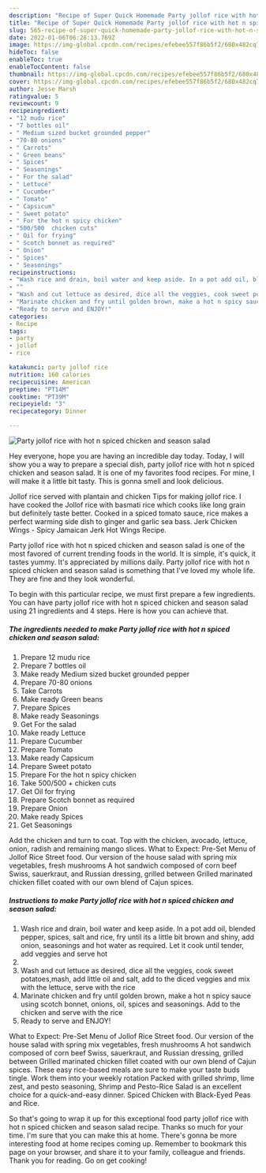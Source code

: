 ```yaml
---
description: "Recipe of Super Quick Homemade Party jollof rice with hot n spiced chicken and season salad"
title: "Recipe of Super Quick Homemade Party jollof rice with hot n spiced chicken and season salad"
slug: 565-recipe-of-super-quick-homemade-party-jollof-rice-with-hot-n-spiced-chicken-and-season-salad
date: 2022-01-06T06:28:13.769Z
image: https://img-global.cpcdn.com/recipes/efebee557f86b5f2/680x482cq70/party-jollof-rice-with-hot-n-spiced-chicken-and-season-salad-recipe-main-photo.jpg
hideToc: false
enableToc: true
enableTocContent: false
thumbnail: https://img-global.cpcdn.com/recipes/efebee557f86b5f2/680x482cq70/party-jollof-rice-with-hot-n-spiced-chicken-and-season-salad-recipe-main-photo.jpg
cover: https://img-global.cpcdn.com/recipes/efebee557f86b5f2/680x482cq70/party-jollof-rice-with-hot-n-spiced-chicken-and-season-salad-recipe-main-photo.jpg
author: Jesse Marsh
ratingvalue: 5
reviewcount: 9
recipeingredient:
- "12 mudu rice"
- "7 bottles oil"
- " Medium sized bucket grounded pepper"
- "70-80 onions"
- " Carrots"
- " Green beans"
- " Spices"
- " Seasonings"
- " For the salad"
- " Lettuce"
- " Cucumber"
- " Tomato"
- " Capsicum"
- " Sweet potato"
- " For the hot n spicy chicken"
- "500/500  chicken cuts"
- " Oil for frying"
- " Scotch bonnet as required"
- " Onion"
- " Spices"
- " Seasonings"
recipeinstructions:
- "Wash rice and drain, boil water and keep aside. In a pot add oil, blended pepper, spices, salt and rice, fry until its a little bit brown and shiny, add onion, seasonings and hot water as required. Let it cook until tender, add veggies and serve hot"
- ""
- "Wash and cut lettuce as desired, dice all the veggies, cook sweet potatoes,mash, add little oil and salt, add to the diced veggies and mix with the lettuce, serve with the rice"
- "Marinate chicken and fry until golden brown, make a hot n spicy sauce using scotch bonnet, onions, oil, spices and seasonings. Add to the chicken and serve with the rice"
- "Ready to serve and ENJOY!"
categories:
- Recipe
tags:
- party
- jollof
- rice

katakunci: party jollof rice 
nutrition: 160 calories
recipecuisine: American
preptime: "PT14M"
cooktime: "PT39M"
recipeyield: "3"
recipecategory: Dinner

---
```



![Party jollof rice with hot n spiced chicken and season salad](https://img-global.cpcdn.com/recipes/efebee557f86b5f2/680x482cq70/party-jollof-rice-with-hot-n-spiced-chicken-and-season-salad-recipe-main-photo.jpg)

Hey everyone, hope you are having an incredible day today. Today, I will show you a way to prepare a special dish, party jollof rice with hot n spiced chicken and season salad. It is one of my favorites food recipes. For mine, I will make it a little bit tasty. This is gonna smell and look delicious.

Jollof rice served with plantain and chicken Tips for making jollof rice. I have cooked the Jollof rice with basmati rice which cooks like long grain but definitely taste better. Cooked in a spiced tomato sauce, rice makes a perfect warming side dish to ginger and garlic sea bass. Jerk Chicken Wings - Spicy Jamaican Jerk Hot Wings Recipe.

Party jollof rice with hot n spiced chicken and season salad is one of the most favored of current trending foods in the world. It is simple, it's quick, it tastes yummy. It's appreciated by millions daily. Party jollof rice with hot n spiced chicken and season salad is something that I've loved my whole life. They are fine and they look wonderful.


To begin with this particular recipe, we must first prepare a few ingredients. You can have party jollof rice with hot n spiced chicken and season salad using 21 ingredients and 4 steps. Here is how you can achieve that.

<!--inarticleads1-->

##### The ingredients needed to make Party jollof rice with hot n spiced chicken and season salad:

1. Prepare 12 mudu rice
1. Prepare 7 bottles oil
1. Make ready  Medium sized bucket grounded pepper
1. Prepare 70-80 onions
1. Take  Carrots
1. Make ready  Green beans
1. Prepare  Spices
1. Make ready  Seasonings
1. Get  For the salad
1. Make ready  Lettuce
1. Prepare  Cucumber
1. Prepare  Tomato
1. Make ready  Capsicum
1. Prepare  Sweet potato
1. Prepare  For the hot n spicy chicken
1. Take 500/500 + chicken cuts
1. Get  Oil for frying
1. Prepare  Scotch bonnet as required
1. Prepare  Onion
1. Make ready  Spices
1. Get  Seasonings


Add the chicken and turn to coat. Top with the chicken, avocado, lettuce, onion, radish and remaining mango slices. What to Expect: Pre-Set Menu of Jollof Rice Street food. Our version of the house salad with spring mix vegetables, fresh mushrooms A hot sandwich composed of corn beef Swiss, sauerkraut, and Russian dressing, grilled between Grilled marinated chicken fillet coated with our own blend of Cajun spices. 

<!--inarticleads2-->

##### Instructions to make Party jollof rice with hot n spiced chicken and season salad:

1. Wash rice and drain, boil water and keep aside. In a pot add oil, blended pepper, spices, salt and rice, fry until its a little bit brown and shiny, add onion, seasonings and hot water as required. Let it cook until tender, add veggies and serve hot
1. 
1. Wash and cut lettuce as desired, dice all the veggies, cook sweet potatoes,mash, add little oil and salt, add to the diced veggies and mix with the lettuce, serve with the rice
1. Marinate chicken and fry until golden brown, make a hot n spicy sauce using scotch bonnet, onions, oil, spices and seasonings. Add to the chicken and serve with the rice
1. Ready to serve and ENJOY!

What to Expect: Pre-Set Menu of Jollof Rice Street food. Our version of the house salad with spring mix vegetables, fresh mushrooms A hot sandwich composed of corn beef Swiss, sauerkraut, and Russian dressing, grilled between Grilled marinated chicken fillet coated with our own blend of Cajun spices. These easy rice-based meals are sure to make your taste buds tingle. Work them into your weekly rotation Packed with grilled shrimp, lime zest, and pesto seasoning, Shrimp and Pesto-Rice Salad is an excellent choice for a quick-and-easy dinner. Spiced Chicken with Black-Eyed Peas and Rice. 

So that's going to wrap it up for this exceptional food party jollof rice with hot n spiced chicken and season salad recipe. Thanks so much for your time. I'm sure that you can make this at home. There's gonna be more interesting food at home recipes coming up. Remember to bookmark this page on your browser, and share it to your family, colleague and friends. Thank you for reading. Go on get cooking!
